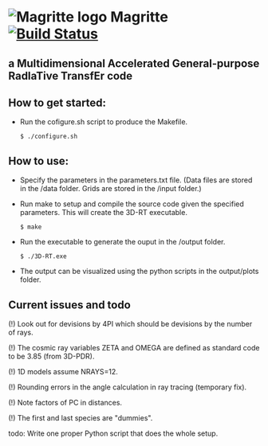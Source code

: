# ![Magritte logo](https://raw.githubusercontent.com/UCL/3D-RT/master/docs/Images/Magritte_logo.png?token=AWbw4U46loMQBSOlQVJh5Hy6DvN_vLicks5Z4TI7wA%3D%3D)   Magritte   [![Build Status](https://travis-ci.com/UCL/3D-RT.svg?token=j3NNTbFLxGaJNsSoKgCz&branch=master)](https://travis-ci.com/UCL/3D-RT)

## a Multidimensional Accelerated General-purpose RadIaTive TransfEr code


How to get started:
-------------------

- Run the cofigure.sh script to produce the Makefile.
  ```
  $ ./configure.sh
  ```


How to use:
-----------

- Specify the parameters in the parameters.txt file.
  (Data files are stored in the /data folder.
   Grids are stored in the /input folder.)

- Run make to setup and compile the source code given the specified parameters.
  This will create the 3D-RT executable.
  ```
  $ make
  ```

- Run the executable to generate the ouput in the /output folder.
  ```
  $ ./3D-RT.exe
  ```

- The output can be visualized using the python scripts in the output/plots folder.



Current issues and todo
-----------------------

(!) Look out for devisions by 4PI which should be devisions by the number of rays.

(!) The cosmic ray variables ZETA and OMEGA are defined as standard code to be 3.85 (from 3D-PDR).

(!) 1D models assume NRAYS=12.

(!) Rounding errors in the angle calculation in ray tracing (temporary fix).

(!) Note factors of PC in distances.

(!) The first and last species are "dummies".

todo: Write one proper Python script that does the whole setup.
